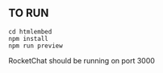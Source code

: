 ## TO RUN
```
cd htmlembed
npm install
npm run preview
```
RocketChat should be running on port 3000